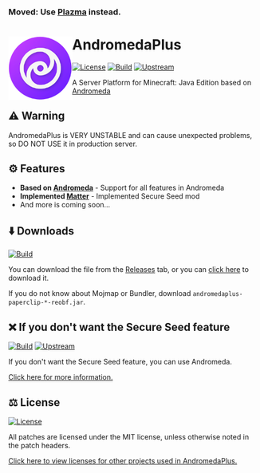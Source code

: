 ### Moved: Use [Plazma](https://github.com/PlazmaMC/Plazma) instead.

#

<img src=".github/assets/logo.png" align="left" id="header" width="128px"></img>

# AndromedaPlus
[![License](https://img.shields.io/github/license/TeamEarendel/AndromedaPlus?style=flat-square)](LICENSE.md)
[![Build](https://img.shields.io/github/actions/workflow/status/TeamEarendel/AndromedaPlus/build.yml?branch=matter/1.19.3&logo=github&style=flat-square)](https://github.com/TeamEarendel/AndromedaPlus/actions/workflows/build.yml?query=branch:matter/1.19.3)
[![Upstream](https://img.shields.io/github/actions/workflow/status/TeamEarendel/Updater/andromedaplus.yml?label=upstream&logo=github&style=flat-square)](https://github.com/TeamEarendel/Updater/actions/workflows/andromeda.yml)

A Server Platform for Minecraft: Java Edition based on [Andromeda](https://github.com/TeamEarendel/Andromeda)

## ⚠️ Warning
AndromedaPlus is VERY UNSTABLE and can cause unexpected problems, so DO NOT USE it in production server.

## ⚙️ Features
- **Based on [Andromeda](https://github.com/TeamEarendel/Andromeda)** - Support for all features in Andromeda
- **Implemented [Matter](https://github.com/plasmoapp/matter/)** - Implemented Secure Seed mod
- And more is coming soon...

## ⬇️ Downloads
[![Build](https://img.shields.io/github/actions/workflow/status/TeamEarendel/AndromedaPlus/build.yml?branch=matter/1.19.3&logo=github&style=flat-square)](https://github.com/TeamEarendel/AndromedaPlus/actions/workflows/build.yml?query=branch:matter/1.19.3)

You can download the file from the [Releases](https://github.com/TeamEarendel/AndromedaPlus/releases) tab, or you can [click here](https://github.com/TeamEarendel/AndromedaPlus/releases/download/matter-1.19.3/andromeda-paperclip-1.19.3-R0.1-SNAPSHOT-reobf.jar) to download it.

If you do not know about Mojmap or Bundler, download `andromedaplus-paperclip-*-reobf.jar`.

## ❌ If you don't want the Secure Seed feature
[![Build](https://img.shields.io/github/actions/workflow/status/TeamEarendel/Andromeda/build.yml?branch=ver/1.19.3&logo=github&style=flat-square)](https://github.com/TeamEarendel/Andromeda/actions/workflows/build.yml?query=branch:ver/1.19.3)
[![Upstream](https://img.shields.io/github/actions/workflow/status/TeamEarendel/Updater/andromeda.yml?label=upstream&logo=github&style=flat-square)](https://github.com/TeamEarendel/Updater/actions/workflows/andromeda.yml)

If you don't want the Secure Seed feature, you can use Andromeda.

[Click here for more information.](https://github.com/TeamEarendel/Andromeda)

## ⚖️ License
[![License](https://img.shields.io/github/license/TeamEarendel/Andromeda?style=flat-square)](LICENSE.md)

All patches are licensed under the MIT license, unless otherwise noted in the patch headers.

[Click here to view licenses for other projects used in AndromedaPlus.](https://github.com/TeamEarendel/Andromeda/wiki/Implemented-Bukkits-&-Mods)
